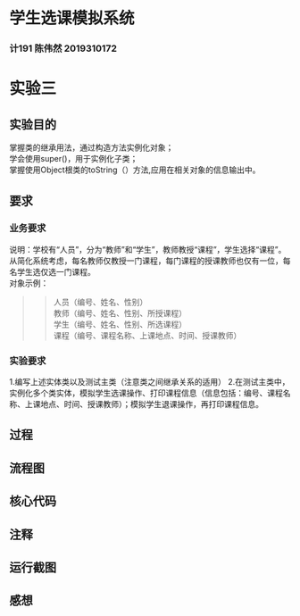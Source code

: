 # 学生选课模拟系统
### 计191 陈伟然 2019310172
# 实验三
## 实验目的
掌握类的继承用法，通过构造方法实例化对象；<br>
学会使用super()，用于实例化子类；<br>
掌握使用Object根类的toString（）方法,应用在相关对象的信息输出中。
## 要求
### 业务要求
说明：学校有“人员”，分为“教师”和“学生”，教师教授“课程”，学生选择“课程”。从简化系统考虑，每名教师仅教授一门课程，每门课程的授课教师也仅有一位，每名学生选仅选一门课程。<br>
对象示例：	<br>
>>人员（编号、姓名、性别）<br>
>>教师（编号、姓名、性别、所授课程）<br>
>>学生（编号、姓名、性别、所选课程）<br>
>>课程（编号、课程名称、上课地点、时间、授课教师）<br>
### 实验要求
1.编写上述实体类以及测试主类（注意类之间继承关系的适用）
2.在测试主类中，实例化多个类实体，模拟学生选课操作、打印课程信息（信息包括：编号、课程名称、上课地点、时间、授课教师）；模拟学生退课操作，再打印课程信息。
## 过程
## 流程图
## 核心代码
## 注释
## 运行截图
## 感想
